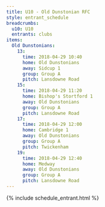 ```yaml
---
title: U10 - Old Dunstonian RFC
style: entrant_schedule
breadcrumbs:
  u10: U10
  entrants: clubs
items:
  Old Dunstonians:
    13:
      time: 2018-04-29 10:40
      home: Old Dunstonians
      away: Sidcup 1
      group: Group A
      pitch: Lansdowne Road
    15:
      time: 2018-04-29 11:20
      home: Bishop's Stortford 1
      away: Old Dunstonians
      group: Group A
      pitch: Lansdowne Road
    17:
      time: 2018-04-29 12:00
      home: Cambridge 1
      away: Old Dunstonians
      group: Group A
      pitch: Twickenham
    19:
      time: 2018-04-29 12:40
      home: Medway
      away: Old Dunstonians
      group: Group A
      pitch: Lansdowne Road
---
```


{% include schedule_entrant.html %}
